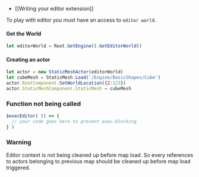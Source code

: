 - [[Writing your editor extension]]

To play with editor you must have an access to `editor world`.

#### Get the World
```js
let editorWorld = Root.GetEngine().GetEditorWorld()
```

#### Creating an actor
```js
let actor = new StaticMeshActor(editorWorld)
let cubeMesh = StaticMesh.Load('/Engine/BasicShapes/Cube')
actor.RootComponent.SetWorldLocation({Z:123})
actor.StaticMeshComponent.StaticMesh = cubeMesh
```

### Function not being called
```js
$execEditor( () => {
  // your code goes here to prevent exec-blocking
} )
```

### Warning
Editor context is not being cleaned up before map load. So every references to actors belonging to previous map should be cleaned up before map load triggered.
